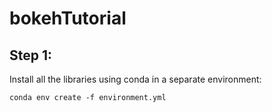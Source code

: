 # bokehTutorial

## Step 1:
Install all the libraries using conda in a separate environment:

`conda env create -f environment.yml`

